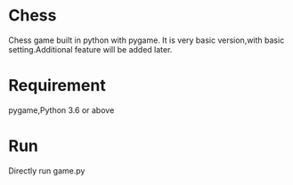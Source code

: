 # Chess

Chess game built in python with pygame. It is very basic version,with basic setting.Additional feature will be added later.


# Requirement
pygame,Python 3.6 or above

# Run 
Directly run game.py
